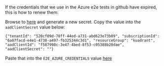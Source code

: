If the credentials that we use in the Azure e2e tests in github have expired, this is how to renew them:

Browse to [here](https://portal.azure.com/#view/Microsoft_AAD_RegisteredApps/ApplicationMenuBlade/~/Credentials/appId/f587998c-3e47-4bed-8f53-c05388b20dae) and generate a new secret. Copy the value into the `aadClientSecret` value below:
```
{"tenantId": "520cf09d-78ff-44ed-a731-abd623e73b09", "subscriptionId": "6a87facd-e4e1-4738-a497-fb325344c3d1", "resourceGroup": "kuadrant", "aadClientId": "f587998c-3e47-4bed-8f53-c05388b20dae", "aadClientSecret": ""}
```
Paste that into the `E2E_AZURE_CREDENTIALS` value [here](https://github.com/Kuadrant/dns-operator/settings/secrets/actions)